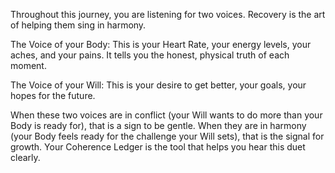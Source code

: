 Throughout this journey, you are listening for two voices. Recovery is the art of helping them sing in harmony.

The Voice of your Body: This is your Heart Rate, your energy levels, your aches, and your pains. It tells you the honest, physical truth of each moment.

The Voice of your Will: This is your desire to get better, your goals, your hopes for the future.

When these two voices are in conflict (your Will wants to do more than your Body is ready for), that is a sign to be gentle. When they are in harmony (your Body feels ready for the challenge your Will sets), that is the signal for growth. Your Coherence Ledger is the tool that helps you hear this duet clearly.